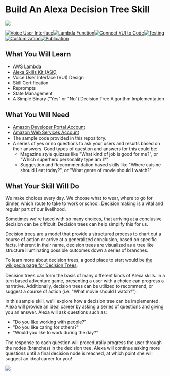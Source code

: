 # Build An Alexa Decision Tree Skill
<img src="https://m.media-amazon.com/images/G/01/mobile-apps/dex/alexa/alexa-skills-kit/tutorials/quiz-game/header._TTH_.png" />

[![Voice User Interface](https://m.media-amazon.com/images/G/01/mobile-apps/dex/alexa/alexa-skills-kit/tutorials/navigation/1-off._TTH_.png)](https://github.com/Alexa/skill-sample-nodejs-decision-tree/blob/master/instructions/1-voice-user-interface.md)[![Lambda Function](https://m.media-amazon.com/images/G/01/mobile-apps/dex/alexa/alexa-skills-kit/tutorials/navigation/2-off._TTH_.png)](https://github.com/Alexa/skill-sample-nodejs-decision-tree/blob/master/instructions/2-lambda-function.md)[![Connect VUI to Code](https://m.media-amazon.com/images/G/01/mobile-apps/dex/alexa/alexa-skills-kit/tutorials/navigation/3-off._TTH_.png)](https://github.com/Alexa/skill-sample-nodejs-decision-tree/blob/master/instructions/3-connect-vui-to-code.md)[![Testing](https://m.media-amazon.com/images/G/01/mobile-apps/dex/alexa/alexa-skills-kit/tutorials/navigation/4-off._TTH_.png)](https://github.com/Alexa/skill-sample-nodejs-decision-tree/blob/master/instructions/4-testing.md)[![Customization](https://m.media-amazon.com/images/G/01/mobile-apps/dex/alexa/alexa-skills-kit/tutorials/navigation/5-off._TTH_.png)](https://github.com/Alexa/skill-sample-nodejs-decision-tree/blob/master/instructions/5-customization.md)[![Publication](https://m.media-amazon.com/images/G/01/mobile-apps/dex/alexa/alexa-skills-kit/tutorials/navigation/6-off._TTH_.png)](https://github.com/Alexa/skill-sample-nodejs-decision-tree/blob/master/instructions/6-publication.md)

<!--<a href="https://github.com/Alexa/skill-sample-nodejs-decision-tree/blob/master/instructions/1-voice-user-interface.md"><img src="https://m.media-amazon.com/images/G/01/mobile-apps/dex/alexa/alexa-skills-kit/tutorials/navigation/1-off._TTH_.png" /></a><a href="https://github.com/Alexa/skill-sample-nodejs-decision-tree/blob/master/instructions/2-lambda-function.md"><img src="https://m.media-amazon.com/images/G/01/mobile-apps/dex/alexa/alexa-skills-kit/tutorials/navigation/2-off._TTH_.png" /></a><a href="https://github.com/Alexa/skill-sample-nodejs-decision-tree/blob/master/instructions/3-connect-vui-to-code.md"><img src="https://m.media-amazon.com/images/G/01/mobile-apps/dex/alexa/alexa-skills-kit/tutorials/navigation/3-off._TTH_.png" /></a><a href="https://github.com/Alexa/skill-sample-nodejs-decision-tree/blob/master/instructions/4-testing.md"><img src="https://m.media-amazon.com/images/G/01/mobile-apps/dex/alexa/alexa-skills-kit/tutorials/navigation/4-off._TTH_.png" /></a><a href="https://github.com/Alexa/skill-sample-nodejs-decision-tree/blob/master/instructions/5-customization.md"><img src="https://m.media-amazon.com/images/G/01/mobile-apps/dex/alexa/alexa-skills-kit/tutorials/navigation/5-off._TTH_.png" /></a><a href="https://github.com/Alexa/skill-sample-nodejs-decision-tree/blob/master/instructions/6-publication.md"><img src="https://m.media-amazon.com/images/G/01/mobile-apps/dex/alexa/alexa-skills-kit/tutorials/navigation/6-off._TTH_.png" /></a>-->

## What You Will Learn
*  [AWS Lambda](http://aws.amazon.com/lambda)
*  [Alexa Skills Kit (ASK)](https://developer.amazon.com/alexa-skills-kit)
*  Voice User Interface (VUI) Design
*  Skill Certification
*  Reprompts
*  State Management
*  A Simple Binary ("Yes" or "No") Decision Tree Algorithm Implementation

## What You Will Need
*  [Amazon Developer Portal Account](http://developer.amazon.com)
*  [Amazon Web Services Account](http://aws.amazon.com/)
*  The sample code provided in this repository.
*  A series of yes or no questions to ask your users and results based on their answers. Good types of question and answers for this could be:
   *  Magazine style quizzes like "What kind of job is good for me?", or "Which superhero personality type am I?"
   *  Suggestion and Reccommendation based skills like "Where cuisine should I eat today?", or "What genre of movie should I watch?"

## What Your Skill Will Do

We make choices every day. We choose what to wear, where to go for dinner, which route to take to work or school. Decision making is a vital and regular part of our livelihood.

Sometimes we're faced with so many choices, that arriving at a conclusive decision can be difficult. Decision trees can help simplify this for us.

Decision trees are a model that provide a structured process to chart out a course of action or arrive at a generalized conclusion, based on specific facts. Inherent in their name, decision trees are visualized as a tree like structure illuminating possible outcomes down a series of branches.

To learn more about decision trees, a good place to start would be <a href="https://en.wikipedia.org/wiki/Decision_tree" target="_blank">the wikipedia page for Decision Trees</a>.

Decision trees can form the basis of many different kinds of Alexa skills. In a turn based adventure game, presenting a user with a choice can progress a narrative. Additionally, decision trees can be utilized to recommend, or suggest a course of action (i.e. "What movie should I watch?").

In this sample skill, we'll explore how a decision tree can be implemented. Alexa will provide an ideal career by asking a series of questions and giving you an answer. Alexa will ask questions such as:
*   "Do you like working with people?"
*   "Do you like caring for others?"
*   "Would you like to work during the day?"

The response to each question will procedurally progress the user through the nodes (branches) in the decision tree. Alexa will continue asking more questions until a final decision node is reached, at which point she will suggest an ideal career for you!

<a href="https://github.com/alexa/skill-sample-nodejs-decision-tree/blob/master/instructions/1-voice-user-interface.md"><img src="https://m.media-amazon.com/images/G/01/mobile-apps/dex/alexa/alexa-skills-kit/tutorials/general/buttons/button_get_started._TTH_.png" /></a>

<img height="1" width="1" src="https://www.facebook.com/tr?id=1847448698846169&ev=PageView&noscript=1"/>
